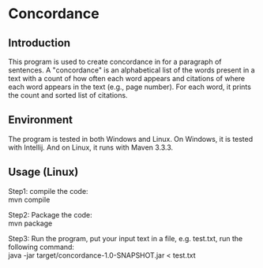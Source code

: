 # Concordance

## Introduction
This program is used to create concordance in for a paragraph of sentences. A "concordance" is an alphabetical list of the words present in a text with a count of how often each word appears and citations of where each word appears in the text (e.g., page number). For each word, it prints the count and sorted list of citations. 

## Environment
The program is tested in both Windows and Linux. On Windows, it is tested with Intellij. And on Linux, it runs with Maven 3.3.3. 

## Usage (Linux)
Step1: compile the code: <br/>
mvn compile

Step2: Package the code:<br/>
mvn package

Step3: Run the program, put your input text in a file, e.g. test.txt, run the following command:<br/>
java -jar target/concordance-1.0-SNAPSHOT.jar < test.txt
